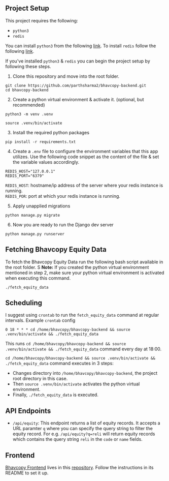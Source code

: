 ## Project Setup

This project requires the following:
- `python3`
- `redis`

You can install `python3` from the following [link](https://www.python.org/downloads/). To install `redis` follow the following [link](https://redis.io/topics/quickstart).

If you've installed `python3` & `redis` you can begin the project setup by following these steps.

1. Clone this repository and move into the root folder.
```
git clone https://github.com/parthsharma2/bhavcopy-backend.git
cd bhavcopy-backend
```

2. Create a python virtual environment & activate it. (optional, but recommended)
```
python3 -m venv .venv

source .venv/bin/activate
```

3. Install the required python packages
```
pip install -r requirements.txt
```

4. Create a `.env` file to configure the environment variables that this app utilizes. Use the following code snippet as the content of the file & set the 
variable values accordingly.
```
REDIS_HOST="127.0.0.1"
REDIS_PORT="6379"
```

`REDIS_HOST`: hostname/ip address of the server where your redis instance is running. \
`REDIS_POR`: port at which your redis instance is running.

5. Apply unapplied migrations
```
python manage.py migrate
```

6. Now you are ready to run the Django dev server
```
python manage.py runserver
```

## Fetching Bhavcopy Equity Data
To fetch the Bhavcopy Equity Data run the following bash script available in the root folder.
S
**Note:** If you created the python virtual environment mentioned in step 2, make sure your python virtual environment is activated when executing this command.
```
./fetch_equity_data
```

## Scheduling 
I suggest using `crontab` to run the `fetch_equity_data` command at regular intervals. Example `crontab` config
```
0 18 * * * cd /home/bhavcopy/bhavcopy-backend && source .venv/bin/activate && ./fetch_equity_data
```

This runs `cd /home/bhavcopy/bhavcopy-backend && source .venv/bin/activate && ./fetch_equity_data` command every day at 18:00.

`cd /home/bhavcopy/bhavcopy-backend && source .venv/bin/activate && ./fetch_equity_data` command executes in 3 steps:
- Changes directory into `/home/bhavcopy/bhavcopy-backend`, the project root directory in this case.
- Then `source .venv/bin/activate` activates the python virtual environment.
- Finally, `./fetch_equity_data` is executed.

## API Endpoints
- `/api/equity`: This endpoint returns a list of equity records. It accepts a URL paramter `q` where you can specify the query string to filter the equity record. 
For e.g. `/api/equity?q=reli` will return equity records which contains the query string `reli` in the `code` or `name` fields.

## Frontend
[Bhavcopy Frontend](https://github.com/parthsharma2/bhavcopy-frontend) lives in this [repository](https://github.com/parthsharma2/bhavcopy-frontend). Follow the instructions in its README to set it up.
